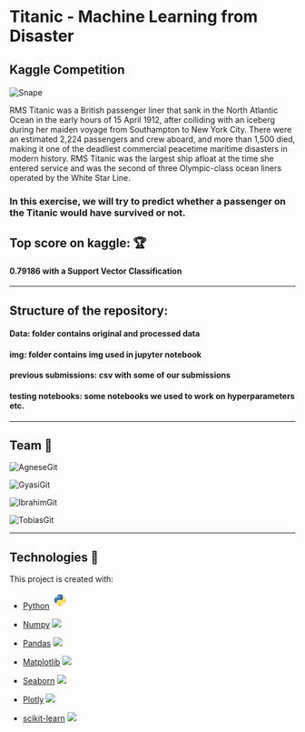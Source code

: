 
# Titanic - Machine Learning from Disaster

## Kaggle Competition


<img align="center" alt="Snape" width="700" height="250" src="https://media.giphy.com/media/Uj3SeuVfg2oCs/giphy.gif" />
  

RMS Titanic was a British passenger liner that sank in the North Atlantic Ocean in the early hours of 15 April 1912, after colliding with an iceberg during her maiden voyage from Southampton to New York City. There were an estimated 2,224 passengers and crew aboard, and more than 1,500 died, making it one of the deadliest commercial peacetime maritime disasters in modern history. RMS Titanic was the largest ship afloat at the time she entered service and was the second of three Olympic-class ocean liners operated by the White Star Line.

### In this exercise, we will try to predict whether a passenger on the Titanic would have survived or not.

## Top score on kaggle: :trophy: 

#### 0.79186 with a Support Vector Classification



***

## Structure of the repository:

#### Data: folder contains original and processed data
#### img: folder contains img used in jupyter notebook
#### previous submissions: csv with some of our submissions 
#### testing notebooks: some notebooks we used to work on hyperparameters etc.




***

## Team :two_men_holding_hands:
    
![AgneseGit](https://img.shields.io/badge/Agnese-Git-blue&?style=plastic&logo=github&?labelColor=grey&?logoWidth=200&?link=LINK/left&link=LINK/right)

![GyasiGit](https://img.shields.io/badge/Gyasi-Git-blue&?style=plastic&logo=github&?labelColor=grey&?logoWidth=200&?link=https://github.com/gyasis/left&link=https://github.com/gyasis/right)

![IbrahimGit](https://img.shields.io/badge/Ibrahim-Git-blue&?style=plastic&logo=github&?labelColor=grey&?logoWidth=200&?link=https://github.com/iaanimashaun/left&link=https://github.com/iaanimashaun/right)

![TobiasGit](https://img.shields.io/badge/Tobias-Git-blue&?style=plastic&logo=github&?labelColor=grey&?logoWidth=100&?link=https://github.com/Tobias-GH-Schulz/left&link=https://github.com/Tobias-GH-Schulz/right)

***


## Technologies :floppy_disk:
This project is created with:

* [Python](https://www.python.org/downloads/)  <img height="30" src="https://raw.githubusercontent.com/github/explore/80688e429a7d4ef2fca1e82350fe8e3517d3494d/topics/python/python.png" />
* [Numpy](https://numpy.org/)  <img height="30" src="https://numpy.org/images/logos/numpy.svg" />
* [Pandas](https://pandas.pydata.org/)  <img height="30" src="https://pandas.pydata.org/static/img/pandas_white.svg" />

* [Matplotlib](https://matplotlib.org/)  <img height="20" src="https://matplotlib.org/_static/logo2_compressed.svg" /> 
* [Seaborn](https://seaborn.pydata.org/)  <img height="30" src="https://seaborn.pydata.org/_static/logo-wide-lightbg.svg" />

* [Plotly](https://plotly.com/)  <img height="20" src="https://images.prismic.io/plotly-marketing-website/bd1f702a-b623-48ab-a459-3ee92a7499b4_logo-plotly.svg?auto=compress,format" />

* [scikit-learn](https://plotly.com/)  <img height="20" src="https://scikit-learn.org/stable/_static/scikit-learn-logo-small.png" />

